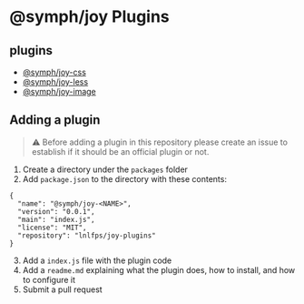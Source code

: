 # @symph/joy Plugins

## plugins

- [@symph/joy-css](./packages/joy-css)
- [@symph/joy-less](./packages/joy-less)
- [@symph/joy-image](./packages/joy-image)


## Adding a plugin

> :warning: Before adding a plugin in this repository please create an issue to establish if it should be an official plugin or not.

1. Create a directory under the `packages` folder
2. Add `package.json` to the directory with these contents:
```
{
  "name": "@symph/joy-<NAME>",
  "version": "0.0.1",
  "main": "index.js",
  "license": "MIT",
  "repository": "lnlfps/joy-plugins"
}
```

3. Add a `index.js` file with the plugin code
4. Add a `readme.md` explaining what the plugin does, how to install, and how to configure it
5. Submit a pull request
